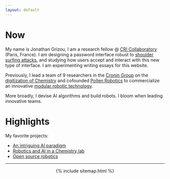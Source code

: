 ```yaml
---
layout: default
---
```


# Now

<!-- https://nownownow.com/about -->

My name is Jonathan Grizou, I am a research fellow @ [CRI Collaboratory](https://research.cri-paris.org) (Paris, France). I am designing a password interface robust to [shoulder surfing attacks](https://en.wikipedia.org/wiki/Shoulder_surfing_(computer_security)), and studying how users accept and interact with this new type of interface. I am experimenting writing essays for this website.

Previously, I lead a team of 9 researchers in the [Cronin Group](http://www.chem.gla.ac.uk/cronin/) on the [digitization of Chemistry](projects/chemobot) and cofounded [Pollen Robotics](https://www.pollen-robotics.com/) to commercialize an innovative [modular robotic technology](https://www.luos-robotics.com/en/).

More broadly, I devise AI algorithms and build robots. I bloom when leading innovative teams.

# Highlights

My favorite projects:

- [An intriguing AI paradigm](projects/thesis)
- [Robotics and AI in a Chemistry lab](projects/chemobot)
- [Open source robotics](projects/open_robotics)

<!--

I experiment writing essays:

- Automating everything, what for? Cooperation over competition
- Problems I had with teaching
- Nature useless vs permaculture
- The feeling of useless actions
- Paralysis of being
- Goal-babble your life
- Trust is the fuel of a heathy society, not blockchain
- Make the invisible visible (hand washing vs putting a sleep)

-->

---

<div align="center">
  {% include sitemap.html %}
</div>
